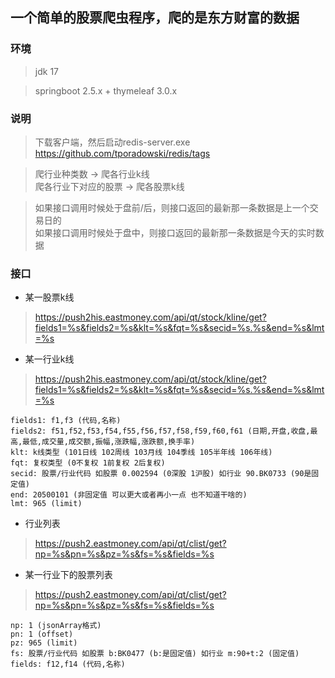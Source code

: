 ## 一个简单的股票爬虫程序，爬的是东方财富的数据

### 环境

> jdk 17

> springboot 2.5.x + thymeleaf 3.0.x

### 说明

> 下载客户端，然后启动redis-server.exe  
> https://github.com/tporadowski/redis/tags

> 爬行业种类数 -> 爬各行业k线   
> 爬各行业下对应的股票 -> 爬各股票k线 

> 如果接口调用时候处于盘前/后，则接口返回的最新那一条数据是上一个交易日的  
> 如果接口调用时候处于盘中，则接口返回的最新那一条数据是今天的实时数据

### 接口

* 某一股票k线

> https://push2his.eastmoney.com/api/qt/stock/kline/get?fields1=%s&fields2=%s&klt=%s&fqt=%s&secid=%s.%s&end=%s&lmt=%s

* 某一行业k线

> https://push2his.eastmoney.com/api/qt/stock/kline/get?fields1=%s&fields2=%s&klt=%s&fqt=%s&secid=%s.%s&end=%s&lmt=%s

```
fields1: f1,f3 (代码,名称)
fields2: f51,f52,f53,f54,f55,f56,f57,f58,f59,f60,f61 (日期,开盘,收盘,最高,最低,成交量,成交额,振幅,涨跌幅,涨跌额,换手率)
klt: k线类型 (101日线 102周线 103月线 104季线 105半年线 106年线)
fqt: 复权类型 (0不复权 1前复权 2后复权)
secid: 股票/行业代码 如股票 0.002594 (0深股 1沪股) 如行业 90.BK0733 (90是固定值)
end: 20500101 (非固定值 可以更大或者再小一点 也不知道干啥的)
lmt: 965 (limit)
```

* 行业列表

> https://push2.eastmoney.com/api/qt/clist/get?np=%s&pn=%s&pz=%s&fs=%s&fields=%s

* 某一行业下的股票列表

> https://push2.eastmoney.com/api/qt/clist/get?np=%s&pn=%s&pz=%s&fs=%s&fields=%s

```
np: 1 (jsonArray格式)
pn: 1 (offset)
pz: 965 (limit)
fs: 股票/行业代码 如股票 b:BK0477 (b:是固定值) 如行业 m:90+t:2 (固定值)
fields: f12,f14 (代码,名称)
```
